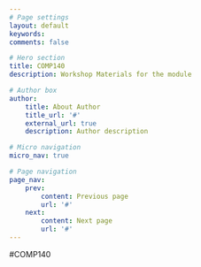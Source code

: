 ```yaml
---
# Page settings
layout: default
keywords:
comments: false

# Hero section
title: COMP140
description: Workshop Materials for the module

# Author box
author:
    title: About Author
    title_url: '#'
    external_url: true
    description: Author description

# Micro navigation
micro_nav: true

# Page navigation
page_nav:
    prev:
        content: Previous page
        url: '#'
    next:
        content: Next page
        url: '#'
---
```


#COMP140
